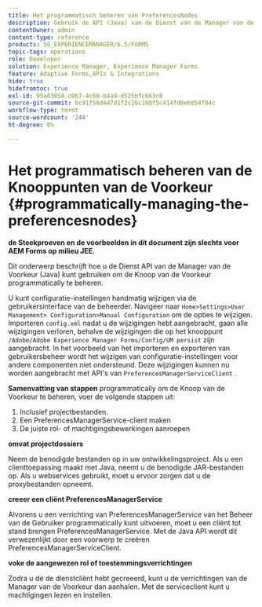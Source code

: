 ```yaml
---
title: Het programmatisch beheren van PreferencesNodes
description: Gebruik de API (Java) van de Dienst van de Manager van de Voorkeur om de Knooppunten van de Voorkeur programmatically te beheren.
contentOwner: admin
content-type: reference
products: SG_EXPERIENCEMANAGER/6.5/FORMS
topic-tags: operations
role: Developer
solution: Experience Manager, Experience Manager Forms
feature: Adaptive Forms,APIs & Integrations
hide: true
hidefromtoc: true
exl-id: 95a83858-c0b7-4c68-b4a9-d525bfc663c0
source-git-commit: bc91f56d447d1f2c26c160f5c414fd0e6054f84c
workflow-type: tm+mt
source-wordcount: '244'
ht-degree: 0%

---
```


# Het programmatisch beheren van de Knooppunten van de Voorkeur {#programmatically-managing-the-preferencesnodes}

**de Steekproeven en de voorbeelden in dit document zijn slechts voor AEM Forms op milieu JEE.**

Dit onderwerp beschrijft hoe u de Dienst API van de Manager van de Voorkeur (Java) kunt gebruiken om de Knoop van de Voorkeur programmatically te beheren.

U kunt configuratie-instellingen handmatig wijzigen via de gebruikersinterface van de beheerder. Navigeer naar `Home>Settings>User Management> Configuration>Manual Configuration` om de opties te wijzigen. Importeren `config.xml` nadat u de wijzigingen hebt aangebracht, gaan alle wijzigingen verloren, behalve de wijzigingen die op het knooppunt `/Adobe/Adobe Experience Manager Forms/Config/UM persist` zijn aangebracht. In het voorbeeld van het importeren en exporteren van gebruikersbeheer wordt het wijzigen van configuratie-instellingen voor andere componenten niet ondersteund. Deze wijzigingen kunnen nu worden aangebracht met API&#39;s van `PreferencesManagerServiceClient` .

**Samenvatting van stappen** programmatically om de Knoop van de Voorkeur te beheren, voer de volgende stappen uit:

1. Inclusief projectbestanden.
1. Een PreferencesManagerService-client maken
1. De juiste rol- of machtigingsbewerkingen aanroepen

**omvat projectdossiers**

Neem de benodigde bestanden op in uw ontwikkelingsproject. Als u een clienttoepassing maakt met Java, neemt u de benodigde JAR-bestanden op. Als u webservices gebruikt, moet u ervoor zorgen dat u de proxybestanden opneemt.

**creeer een cliënt PreferencesManagerService**

Alvorens u een verrichting van PreferencesManagerService van het Beheer van de Gebruiker programmatically kunt uitvoeren, moet u een cliënt tot stand brengen PreferencesManagerService. Met de Java API wordt dit verwezenlijkt door een voorwerp te creëren PreferencesManagerServiceClient.

**voke de aangewezen rol of toestemmingsverrichtingen**

Zodra u de de dienstcliënt hebt gecreeerd, kunt u de verrichtingen van de Manager van de Voorkeur dan aanhalen. Met de serviceclient kunt u machtigingen lezen en instellen.

